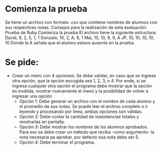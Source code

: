 # Comienza la prueba
Se tiene un archivo con formato .csv que contiene nombres de alumnos con sus
respectivas notas.
Consejos para la realización de esta evaluación:
Prueba de Ruby
Comienza la prueba
El archivo tiene la siguiente estructura:
    David, 9, 2, 5, 1, 1
    Gonzalo, 10, 2, A, 8, 1
    Mai, 10, 10, 9, 9, A
    JP, 10, 10, 10, 10, 10
Donde la A señala que el alumno estuvo ausente en la prueba.

# Se pide:
- Crear un menú con 4 opciones:
    Se debe validar, en caso que se ingrese otra opción, que la opción
    escogida sea 1, 2, 3, o 4. Por ende, si se ingresa cualquier otra opción el
    programa debe mostrar que la opción es inválida, mostrar nuevamente
    el menú y la posibilidad de volver a ingresar una opción
    - Opción 1: Debe generar un archivo con el nombre de cada alumno y el
    promedio de sus notas.
    Se puede leer el archivo completo o ir leyendo y procesando
    por línea, ambas opciones son válidas.
    - Opción 2: Debe contar la cantidad de inasistencias totales y mostrarlas en
    pantalla.
    - Opción 3: Debe mostrar los nombres de los alumnos aprobados. Para eso
    se debe crear un método que reciba -como argumento- la nota necesaria pa
    aprobar, por defecto esa nota debe ser 5.
    - Opción 4: Debe terminar el programa.